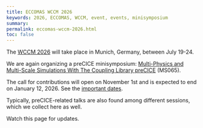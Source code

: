 ```yaml
---
title: ECCOMAS WCCM 2026
keywords: 2026, ECCOMAS, WCCM, event, events, minisymposium
summary:
permalink: eccomas-wccm-2026.html
toc: false
---
```


The [WCCM 2026](https://wccm-eccomas2026.org/) will take place in Munich, Germany, between July 19-24.

We are again organizing a preCICE minisymposium: [Multi-Physics and Multi-Scale Simulations With The Coupling Library preCICE](https://wccm-eccomas2026.org/event/area/7fdfa92c-ab83-11f0-bce5-000c29ddfc0c) (MS065).

The call for contributions will open on November 1st and is expected to end on January 12, 2026. See the [important dates](https://wccm-eccomas2026.org/#fechas).

Typically, preCICE-related talks are also found among different sessions, which we collect here as well.

Watch this page for updates.
